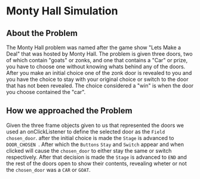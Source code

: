 # Monty Hall Simulation

## About the Problem
The Monty Hall problem was named after the game show "Lets Make a Deal"
that was hosted by Monty Hall. The problem is given three doors, two of which
contain "goats" or zonks, and one that contains a "Car" or prize, you have to
choose one without knowing whats behind any of the doors. After you make an
initial choice one of the zonk door is revealed to you and you have the choice
to stay with your original choice or switch to the door that has not been
revealed. The choice considered a "win" is when the door you choose contained
the "car".

## How we approached the Problem
Given the three frame objects given to us that represented the doors we used
an onClickListener to define the selected door as the <code>Field</code> <code>chosen_door</code>.
after the initial choice is made the <code>Stage</code> is advanced to <code>DOOR_CHOSEN
</code>. After which the <code>Buttons</code> <code>Stay</code> and <code>Switch</code> appear and when
clicked will cause the <code>chosen_door</code> to either stay the same or switch respectively. After 
that decision is made the <code>Stage</code> is advanced to <code>END</code> and the rest of the doors open to show their contents, revealing
wheter or not the <code>chosen_door</code> was a <code>CAR</code> or <code>GOAT</code>.